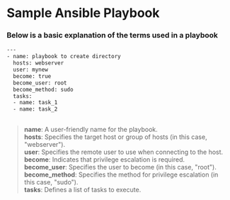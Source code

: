# Sample Ansible Playbook 
### Below is a basic explanation of the terms used in a playbook 

```sh
---
- name: playbook to create directory
  hosts: webserver
  user: mynew
  become: true
  become_user: root
  become_method: sudo
  tasks:
  - name: task_1
  - name: task_2
  
```
> **name**: A user-friendly name for the playbook. <br>
> **hosts**: Specifies the target host or group of hosts (in this case, "webserver").<br>
> **user**: Specifies the remote user to use when connecting to the host.<br>
> **become**: Indicates that privilege escalation is required.<br>
> **become_user**: Specifies the user to become (in this case, "root").<br>
> **become_method**: Specifies the method for privilege escalation (in this case, "sudo").<br>
> **tasks**: Defines a list of tasks to execute.<br>
